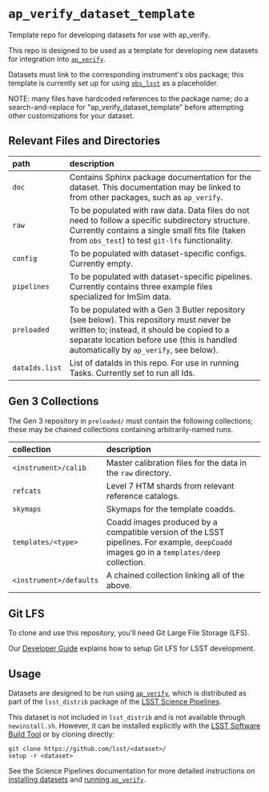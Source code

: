 `ap_verify_dataset_template`
============================

Template repo for developing datasets for use with ap_verify.

This repo is designed to be used as a template for developing new datasets for integration into [`ap_verify`](https://github.com/lsst/ap_verify/).

Datasets must link to the corresponding instrument's obs package; this template is currently set up for using [`obs_lsst`](https://github.com/lsst/obs_lsst/) as a placeholder.

NOTE: many files have hardcoded references to the package name; do a search-and-replace for "ap_verify_dataset_template" before attempting other customizations for your dataset.

Relevant Files and Directories
------------------------------
path                  | description
:---------------------|:-----------------------------
`doc`                 | Contains Sphinx package documentation for the dataset. This documentation may be linked to from other packages, such as `ap_verify`.
`raw`                 | To be populated with raw data. Data files do not need to follow a specific subdirectory structure. Currently contains a single small fits file (taken from `obs_test`) to test `git-lfs` functionality.
`config`              | To be populated with dataset-specific configs. Currently empty.
`pipelines`           | To be populated with dataset-specific pipelines. Currently contains three example files specialized for ImSim data.
`preloaded`           | To be populated with a Gen 3 Butler repository (see below). This repository must never be written to; instead, it should be copied to a separate location before use (this is handled automatically by `ap_verify`, see below).
`dataIds.list`        | List of dataIds in this repo. For use in running Tasks. Currently set to run all Ids.


Gen 3 Collections
-----------------

The Gen 3 repository in `preloaded/` must contain the following collections; these may be chained collections containing arbitrarily-named runs.

collection              | description
:-----------------------|:-----------------------------
`<instrument>/calib`    | Master calibration files for the data in the `raw` directory.
`refcats`               | Level 7 HTM shards from relevant reference catalogs.
`skymaps`               | Skymaps for the template coadds.
`templates/<type>`      | Coadd images produced by a compatible version of the LSST pipelines. For example, `deepCoadd` images go in a `templates/deep` collection.
`<instrument>/defaults` | A chained collection linking all of the above.

Git LFS
-------

To clone and use this repository, you'll need Git Large File Storage (LFS).

Our [Developer Guide](http://developer.lsst.io/en/latest/tools/git_lfs.html) explains how to setup Git LFS for LSST development.

Usage
-----

Datasets are designed to be run using [`ap_verify`](https://pipelines.lsst.io/modules/lsst.ap.verify/), which is distributed as part of the `lsst_distrib` package of the [LSST Science Pipelines](https://pipelines.lsst.io/).

This dataset is not included in `lsst_distrib` and is not available through `newinstall.sh`.
However, it can be installed explicitly with the [LSST Software Build Tool](https://developer.lsst.io/stack/lsstsw.html) or by cloning directly:

    git clone https://github.com/lsst/<dataset>/
    setup -r <dataset>

See the Science Pipelines documentation for more detailed instructions on [installing datasets](https://pipelines.lsst.io/modules/lsst.ap.verify/datasets-install.html) and [running `ap_verify`](https://pipelines.lsst.io/modules/lsst.ap.verify/running.html).
